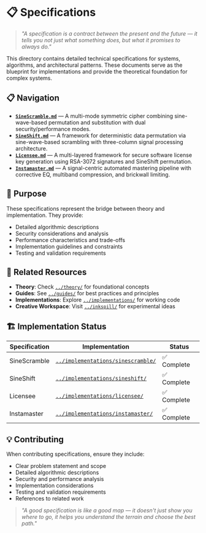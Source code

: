 # 📋 Specifications

> *"A specification is a contract between the present and the future — it tells you not just what something does, but what it promises to always do."*

This directory contains detailed technical specifications for systems, algorithms, and architectural patterns. These documents serve as the blueprint for implementations and provide the theoretical foundation for complex systems.

## 📋 Navigation

- **[`SineScramble.md`](SineScramble.md)** — A multi-mode symmetric cipher combining sine-wave-based permutation and substitution with dual security/performance modes.
- **[`SineShift.md`](SineShift.md)** — A framework for deterministic data permutation via sine-wave-based scrambling with three-column signal processing architecture.
- **[`Licensee.md`](Licensee.md)** — A multi-layered framework for secure software license key generation using RSA-3072 signatures and SineShift permutation.
- **[`Instamaster.md`](Instamaster.md)** — A signal-centric automated mastering pipeline with corrective EQ, multiband compression, and brickwall limiting.

## 🎯 Purpose

These specifications represent the bridge between theory and implementation. They provide:
- Detailed algorithmic descriptions
- Security considerations and analysis
- Performance characteristics and trade-offs
- Implementation guidelines and constraints
- Testing and validation requirements

## 🔗 Related Resources

- **Theory**: Check [`../theory/`](../theory/) for foundational concepts
- **Guides**: See [`../guides/`](../guides/) for best practices and principles
- **Implementations**: Explore [`../implementations/`](../implementations/) for working code
- **Creative Workspace**: Visit [`../inkspill/`](../inkspill/) for experimental ideas

## 🏗️ Implementation Status

| Specification | Implementation | Status |
|---------------|----------------|--------|
| SineScramble | [`../implementations/sinescramble/`](../implementations/sinescramble/) | ✅ Complete |
| SineShift | [`../implementations/sineshift/`](../implementations/sineshift/) | ✅ Complete |
| Licensee | [`../implementations/licensee/`](../implementations/licensee/) | ✅ Complete |
| Instamaster | [`../implementations/instamaster/`](../implementations/instamaster/) | ✅ Complete |

## 💡 Contributing

When contributing specifications, ensure they include:
- Clear problem statement and scope
- Detailed algorithmic descriptions
- Security and performance analysis
- Implementation considerations
- Testing and validation requirements
- References to related work

> *"A good specification is like a good map — it doesn't just show you where to go, it helps you understand the terrain and choose the best path."*
